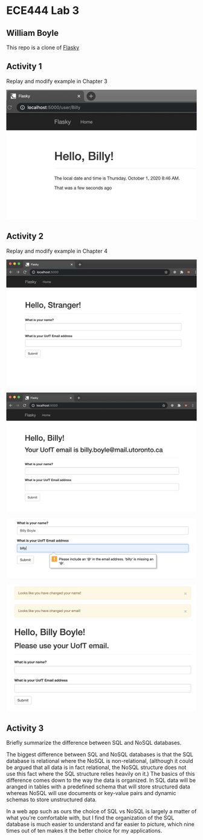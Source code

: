 # ECE444 Lab 3

## William Boyle

This repo is a clone of [Flasky](https://github.com/miguelgrinberg/flasky)

## Activity 1
Replay and modify example in Chapter 3

![Task 1 screen shot](./images/Task1.png)

## Activity 2
Replay and modify example in Chapter 4

![Initial screen shot](./images/Task2a.png)

![Submitted Name screen shot](./images/Task2b.png)

![Error Message screen shot](./images/Task2c.png)

![Wrong Email screen shot](./images/Task2d.png)

## Activity 3
Briefly summarize the difference between SQL and NoSQL databases.

The biggest difference between SQL and NoSQL databases is that the SQL database is relational where the NoSQL is non-relational, (although it could be argued that all data is in fact relational, the NoSQL structure does not use this fact where the SQL structure relies heavily on it.) The basics of this difference comes down to the way the data is organized. In SQL data will be aranged in tables with a predefined schema that will store structured data whereas NoSQL will use documents or key-value pairs and dynamic schemas to store unstructured data. 

In a web app such as ours the choice of SQL vs NoSQL is largely a matter of what you're comfortable with, but I find the organization of the SQL database is much easier to understand and far easier to picture, which nine times out of ten makes it the better choice for my applications.